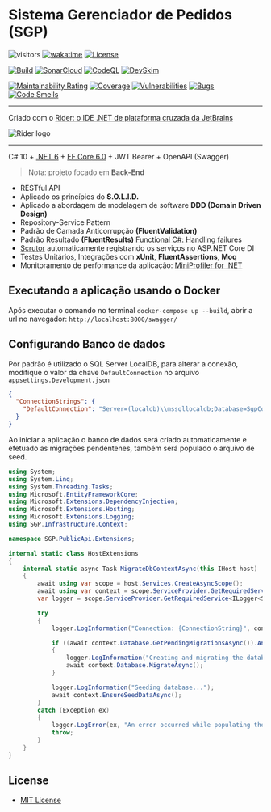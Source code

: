 # Sistema Gerenciador de Pedidos (SGP)

![visitors](https://visitor-badge.laobi.icu/badge?page_id=jeangatto.sgp)
[![wakatime](https://wakatime.com/badge/github/JeanGatto/SGP.svg)](https://wakatime.com/badge/github/JeanGatto/SGP)
[![License](https://img.shields.io/github/license/JeanGatto/SGP.svg)](LICENSE)

[![Build](https://github.com/JeanGatto/SGP/actions/workflows/dotnet.yml/badge.svg)](https://github.com/JeanGatto/SGP/actions/workflows/dotnet.yml)
[![SonarCloud](https://github.com/JeanGatto/SGP/actions/workflows/sonar-cloud.yml/badge.svg)](https://github.com/JeanGatto/SGP/actions/workflows/sonar-cloud.yml)
[![CodeQL](https://github.com/JeanGatto/SGP/actions/workflows/codeql-analysis.yml/badge.svg)](https://github.com/JeanGatto/SGP/actions/workflows/codeql-analysis.yml)
[![DevSkim](https://github.com/JeanGatto/SGP/actions/workflows/devskim-analysis.yml/badge.svg)](https://github.com/JeanGatto/SGP/actions/workflows/devskim-analysis.yml)

[![Maintainability Rating](https://sonarcloud.io/api/project_badges/measure?project=JeanGatto_SGP&metric=sqale_rating)](https://sonarcloud.io/dashboard?id=JeanGatto_SGP)
[![Coverage](https://sonarcloud.io/api/project_badges/measure?project=JeanGatto_SGP&metric=coverage)](https://sonarcloud.io/dashboard?id=JeanGatto_SGP)
[![Vulnerabilities](https://sonarcloud.io/api/project_badges/measure?project=JeanGatto_SGP&metric=vulnerabilities)](https://sonarcloud.io/dashboard?id=JeanGatto_SGP)
[![Bugs](https://sonarcloud.io/api/project_badges/measure?project=JeanGatto_SGP&metric=bugs)](https://sonarcloud.io/dashboard?id=JeanGatto_SGP)
[![Code Smells](https://sonarcloud.io/api/project_badges/measure?project=JeanGatto_SGP&metric=code_smells)](https://sonarcloud.io/dashboard?id=JeanGatto_SGP)

***
Criado com o [Rider: o IDE .NET de plataforma cruzada da JetBrains](https://www.jetbrains.com/pt-br/rider/)

![Rider logo](https://resources.jetbrains.com/storage/products/company/brand/logos/Rider_icon.svg)
***

C# 10 + [.NET 6](https://docs.microsoft.com/pt-br/dotnet/core/whats-new/dotnet-6) + [EF Core 6.0](https://docs.microsoft.com/pt-br/ef/core/what-is-new/ef-core-6.0/whatsnew) + JWT Bearer + OpenAPI (Swagger)

> Nota: projeto focado em **Back-End**

- RESTful API
- Aplicado os princípios do **S.O.L.I.D.**
- Aplicado a abordagem de modelagem de software **DDD (Domain Driven Design)**
- Repository-Service Pattern
- Padrão de Camada Anticorrupção **(FluentValidation)**
- Padrão Resultado **(FluentResults)** [Functional C#: Handling failures](https://enterprisecraftsmanship.com/posts/functional-c-handling-failures-input-errors/)
- [Scrutor](https://github.com/khellang/Scrutor) automaticamente registrando os serviços no ASP.NET Core DI
- Testes Unitários, Integrações com **xUnit**, **FluentAssertions**, **Moq**
- Monitoramento de performance da aplicação: [MiniProfiler for .NET](https://miniprofiler.com/dotnet/)

## Executando a aplicação usando o Docker
Após executar o comando no terminal `docker-compose up --build`, abrir a url no navegador: `http://localhost:8000/swagger/`

## Configurando Banco de dados
Por padrão é utilizado o SQL Server LocalDB, para alterar a conexão, modifique o valor da chave `DefaultConnection` no arquivo `appsettings.Development.json`

```json
{
  "ConnectionStrings": {
    "DefaultConnection": "Server=(localdb)\\mssqllocaldb;Database=SgpContext;Trusted_Connection=True;MultipleActiveResultSets=true;"
  }
}
```

Ao iniciar a aplicação o banco de dados será criado automaticamente e efetuado as migrações pendentenes,
também será populado o arquivo de seed.

```c#
using System;
using System.Linq;
using System.Threading.Tasks;
using Microsoft.EntityFrameworkCore;
using Microsoft.Extensions.DependencyInjection;
using Microsoft.Extensions.Hosting;
using Microsoft.Extensions.Logging;
using SGP.Infrastructure.Context;

namespace SGP.PublicApi.Extensions;

internal static class HostExtensions
{
    internal static async Task MigrateDbContextAsync(this IHost host)
    {
        await using var scope = host.Services.CreateAsyncScope();
        await using var context = scope.ServiceProvider.GetRequiredService<SgpContext>();
        var logger = scope.ServiceProvider.GetRequiredService<ILogger<Startup>>();

        try
        {
            logger.LogInformation("Connection: {ConnectionString}", context.Database.GetConnectionString());

            if ((await context.Database.GetPendingMigrationsAsync()).Any())
            {
                logger.LogInformation("Creating and migrating the database...");
                await context.Database.MigrateAsync();
            }

            logger.LogInformation("Seeding database...");
            await context.EnsureSeedDataAsync();
        }
        catch (Exception ex)
        {
            logger.LogError(ex, "An error occurred while populating the database");
            throw;
        }
    }
}
```

## License
* [MIT License](https://github.com/JeanGatto/SGP/blob/main/LICENSE)